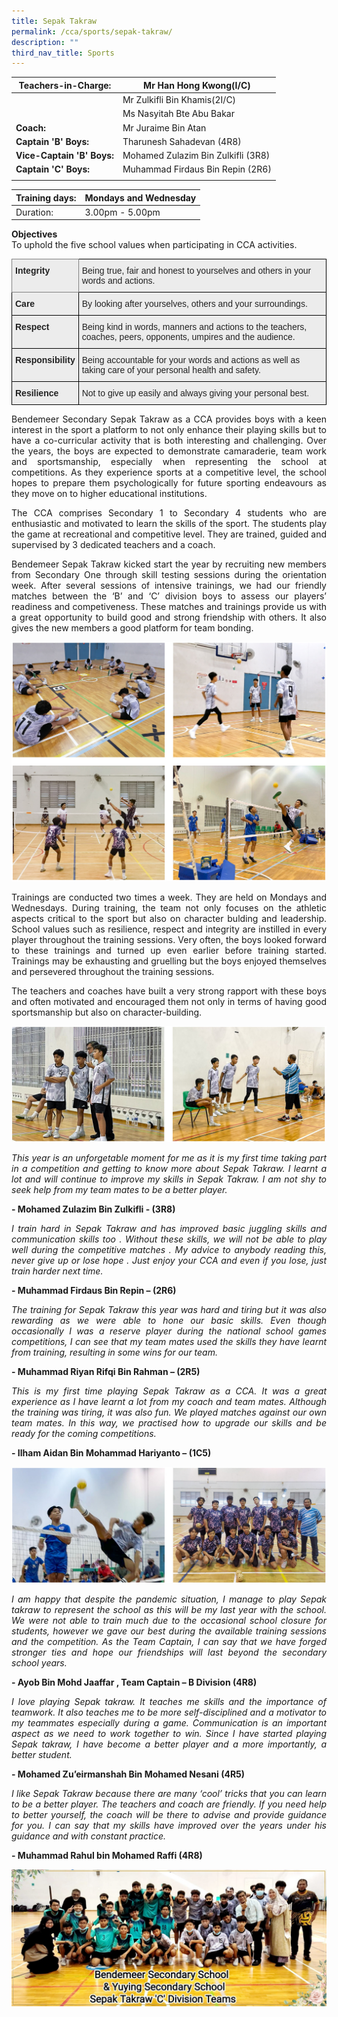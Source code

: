```yaml
---
title: Sepak Takraw
permalink: /cca/sports/sepak-takraw/
description: ""
third_nav_title: Sports
---
```

|  **Teachers-in-Charge:** | Mr Han Hong Kwong(I/C) | 
| -------- | -------- |
|  | Mr Zulkifli Bin Khamis(2I/C) |
|  | Ms Nasyitah Bte Abu Bakar |
|**Coach:** | Mr Juraime Bin Atan|
|**Captain 'B' Boys:** | Tharunesh Sahadevan (4R8) |
|**Vice-Captain 'B' Boys:** | Mohamed Zulazim Bin Zulkifli (3R8) |
|**Captain 'C' Boys:** |  Muhammad Firdaus Bin Repin (2R6)  |
|  |  |

| Training days: | Mondays and Wednesday  |
| - | -|
| Duration: |  3.00pm - 5.00pm |
 
**Objectives** <br>
To uphold the five school values when participating in CCA activities.

<style type="text/css">
.tg  {border-collapse:collapse;border-spacing:0;}
.tg td{border-color:black;border-style:solid;border-width:1px;font-family:Arial, sans-serif;font-size:14px;
  overflow:hidden;padding:10px 5px;word-break:normal;}
.tg th{border-color:black;border-style:solid;border-width:1px;font-family:Arial, sans-serif;font-size:14px;
  font-weight:normal;overflow:hidden;padding:10px 5px;word-break:normal;}
.tg .tg-fxx4{background-color:#ECECEC;color:#222;text-align:left;vertical-align:middle}
.tg .tg-e2rw{background-color:#ECECEC;border-color:inherit;color:#222;font-weight:bold;text-align:left;vertical-align:top}
.tg .tg-b4br{background-color:#ECECEC;color:#222;font-weight:bold;text-align:left;vertical-align:top}
</style>
<table class="tg">
<thead>
  <tr>
    <th class="tg-e2rw">Integrity</th>
    <th class="tg-fxx4"><span style="color:#222">Being true, fair and honest to yourselves and others in your words and actions.</span></th>
  </tr>
</thead>
<tbody>
  <tr>
    <td class="tg-b4br">Care </td>
    <td class="tg-fxx4"><span style="color:#222">By looking after yourselves, others and your surroundings.</span></td>
  </tr>
  <tr>
    <td class="tg-b4br">Respect</td>
    <td class="tg-fxx4"><span style="color:#222">Being kind in words, manners and actions to the teachers, coaches, peers, opponents, umpires and the audience.</span></td>
  </tr>
  <tr>
    <td class="tg-b4br">Responsibility</td>
    <td class="tg-fxx4"><span style="color:#222">Being accountable for your words and actions as well as taking care of your personal health and safety.</span></td>
  </tr>
  <tr>
    <td class="tg-b4br">Resilience</td>
    <td class="tg-fxx4"><span style="color:#222">Not to give up easily and always giving your personal best.</span></td>
  </tr>
</tbody>
</table>



<p style="text-align:justify">Bendemeer Secondary Sepak Takraw as a CCA provides boys with a keen interest in the sport a platform to not only enhance their playing skills but to have a co-curricular activity that is both interesting and challenging. Over the years, the boys are expected to demonstrate camaraderie, team work and sportsmanship, especially when representing the school at competitions. As they experience sports at a competitive level, the school hopes to prepare them psychologically for future sporting endeavours as they move on to higher educational institutions.</p>

<p style="text-align:justify">The CCA comprises Secondary 1 to Secondary 4 students who are enthusiastic and motivated to learn the skills of the sport. The students play the game at recreational and competitive level. They are trained, guided and supervised by 3 dedicated teachers and a coach.</p> 

<p style="text-align:justify">Bendemeer Sepak Takraw kicked start the year by recruiting new members from Secondary One through skill testing sessions during the orientation week. After several sessions of intensive trainings, we had our friendly matches between the ‘B’ and ‘C’ division boys to assess our players’ readiness and competiveness.  These matches and trainings provide us with a great opportunity to build good and strong friendship with others. It also gives the new members a good platform for team bonding.</p> 

![](/images/Cca/cca-takraw-n-01.jpg)

<p style="text-align:justify">Trainings are conducted two times a week. They are held on Mondays and Wednesdays.  During training, the team not only focuses on the athletic aspects critical to the sport but also on character bulding and leadership. School values such as resilience, respect and integrity are instilled in every player throughout the training sessions. Very often, the boys looked forward to these trainings and turned up even earlier before training started. Trainings may be exhausting and gruelling but the boys enjoyed themselves and persevered throughout the training sessions.</p>

<p style="text-align:justify">The teachers and coaches have built a very strong rapport with these boys and often motivated and encouraged them not only in terms of having good sportsmanship but also on character-building.</p>

![](/images/Cca/cca-takraw-n-02.jpg)

<p style="text-align:justify; font-style:italic">This year is an unforgetable moment for me as it is my first time taking part in a competition and getting to know more about Sepak Takraw. I learnt a lot and will continue to improve my skills in Sepak Takraw. I am not shy to seek help from my team mates to be a better player.</p>

**- Mohamed Zulazim Bin Zulkifli - (3R8)**

<p style="text-align:justify; font-style:italic">I train hard in Sepak Takraw and has improved basic juggling skills and communication skills too . Without these skills, we will not be able to play well during the competitive matches . My advice to anybody reading this, never give up or lose hope . Just enjoy your CCA and even if you lose, just train harder next time.</p>

**- Muhammad Firdaus Bin Repin – (2R6)**

<p style="text-align:justify; font-style:italic">The training for Sepak Takraw this year was hard and tiring but it was also rewarding as we were able to hone our basic skills. Even though occasionally I was a reserve player during the national school games competitions, I can see that my team mates used the skills they have learnt from training, resulting in some wins for our team.</p>

**- Muhammad Riyan Rifqi Bin Rahman – (2R5)**

<p style="text-align:justify; font-style:italic">This is my first time playing Sepak Takraw as a CCA. It was a great experience as I have learnt a lot from my coach and team mates. Although the training was tiring, it was also fun. We played matches against our own team mates. In this way, we practised how to upgrade our skills and be ready for the coming competitions.</p>

**- Ilham Aidan Bin Mohammad Hariyanto – (1C5)**

![](/images/Cca/cca-takraw-n-03.jpg)

<p style="text-align:justify; font-style:italic">I am happy that despite the pandemic situation, I manage to play Sepak takraw to represent the school as this will be my last year with the school. We were not able to train much due to the occasional school closure for students, however we gave our best during the available training sessions and the competition. As the Team Captain, I can say that we  have forged stronger ties and hope our friendships will last beyond the secondary school years.</p>

**- Ayob Bin Mohd Jaaffar , Team Captain – B Division (4R8)**

<p style="text-align:justify; font-style:italic">I love playing Sepak takraw. It teaches me skills and the importance of teamwork. It also teaches me to be more self-disciplined and a motivator to my teammates especially during a game. Communication is an important aspect as we need to work together to win. Since I have started playing Sepak takraw, I have become a better player and a more importantly, a better student.</p>

**- Mohamed Zu’eirmanshah Bin Mohamed Nesani (4R5)**

<p style="text-align:justify; font-style:italic">I like Sepak Takraw because there are many ‘cool’ tricks that you can learn to be a better player. The teachers and coach are friendly. If you need help to better yourself, the coach will be there to advise and provide guidance for you. I can say that my skills have improved over the years under his guidance and with constant practice.</p>

**- Muhammad Rahul bin Mohamed Raffi (4R8)**

![](/images/Cca/cca-takraw-n-04.jpg)